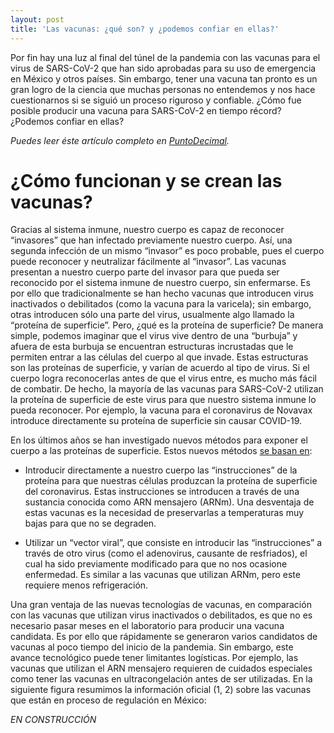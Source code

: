 ```yaml
---
layout: post
title: 'Las vacunas: ¿qué son? y ¿podemos confiar en ellas?'
---
```



Por fin hay una luz al final del túnel de la pandemia con las vacunas para el virus de SARS-CoV-2 que han sido aprobadas para su uso de emergencia en México y otros países. Sin embargo, tener una vacuna tan pronto es un gran logro de la ciencia que muchas personas no entendemos y nos hace cuestionarnos si se siguió un proceso riguroso y confiable. ¿Cómo fue posible producir una vacuna para SARS-CoV-2 en tiempo récord? ¿Podemos confiar en ellas? 

*Puedes leer éste artículo completo en [PuntoDecimal](https://puntodecimal.mx/ciencia/las-vacunas-que-son-y-podemos-confiar-en-ellas).*


# ¿Cómo funcionan y se crean las vacunas? 
Gracias al sistema inmune, nuestro cuerpo es capaz de reconocer “invasores” que han infectado previamente nuestro cuerpo. Así, una segunda infección de un mismo “invasor” es poco probable, pues el cuerpo puede reconocer y neutralizar fácilmente al “invasor”. Las vacunas presentan a nuestro cuerpo parte del invasor para que pueda ser reconocido por el sistema inmune de nuestro cuerpo, sin enfermarse. Es por ello que tradicionalmente se han hecho vacunas que introducen virus inactivados o debilitados (como la vacuna para la varicela); sin embargo, otras introducen sólo una parte del virus, usualmente algo llamado la “proteína de superficie”. 
Pero, ¿qué es la proteína de superficie? De manera simple, podemos imaginar que el virus vive dentro de una “burbuja” y afuera de esta burbuja se encuentran estructuras incrustadas que le permiten entrar a las células del cuerpo al que invade. Estas estructuras son las  proteínas de superficie, y varían de acuerdo al tipo de virus. Si el cuerpo logra reconocerlas antes de que el virus entre, es mucho más fácil de combatir. De hecho, la mayoría de las vacunas para SARS-CoV-2 utilizan la proteína de superficie de este virus para que nuestro sistema inmune lo pueda reconocer. Por ejemplo, la vacuna para el coronavirus de Novavax introduce directamente su proteína de superficie sin causar COVID-19.

En los últimos años se han investigado nuevos métodos para exponer el cuerpo a las proteínas de superficie. Estos nuevos métodos [se basan en](https://www.cdc.gov/coronavirus/2019-ncov/vaccines/different-vaccines/how-they-work.html?CDC_AA_refVal=https%3A%2F%2Fwww.cdc.gov%2Fcoronavirus%2F2019-ncov%2Fvaccines%2Fabout-vaccines%2Fhow-they-work.html):

* Introducir directamente a nuestro cuerpo las “instrucciones” de la proteína para que nuestras células produzcan la proteína de superficie del coronavirus. Estas instrucciones se introducen a través de una sustancia conocida como ARN mensajero (ARNm). Una desventaja de estas vacunas es la necesidad de preservarlas a temperaturas muy bajas para que no se degraden.

* Utilizar un “vector viral”, que consiste en introducir las “instrucciones” a través de otro virus (como el adenovirus, causante de resfriados), el cual ha sido previamente modificado para que no nos ocasione enfermedad. Es similar a las vacunas que utilizan ARNm, pero este requiere menos refrigeración. 


Una gran ventaja de las nuevas tecnologías de vacunas, en comparación con las vacunas que utilizan virus inactivados o debilitados, es que no es necesario pasar meses en el laboratorio para producir una vacuna candidata. Es por ello que rápidamente se generaron varios candidatos de vacunas al poco tiempo del inicio de la pandemia. Sin embargo, este avance tecnológico puede tener limitantes logísticas. Por ejemplo, las vacunas que utilizan el ARN mensajero requieren de cuidados especiales como tener las vacunas en ultracongelación antes de ser utilizadas.
En la siguiente figura resumimos la información oficial (1, 2) sobre las vacunas que están en proceso de regulación en México: 

*EN CONSTRUCCIÓN*
